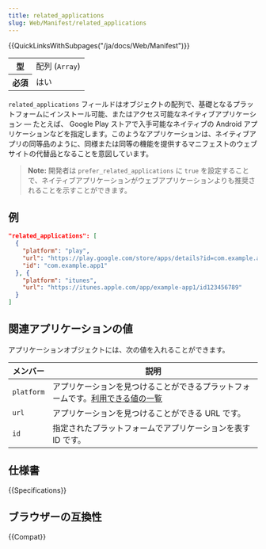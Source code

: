 ```yaml
---
title: related_applications
slug: Web/Manifest/related_applications
---
```

{{QuickLinksWithSubpages("/ja/docs/Web/Manifest")}}

<table class="properties">
  <tbody>
    <tr>
      <th scope="row">型</th>
      <td>配列 (<code>Array</code>)</td>
    </tr>
    <tr>
      <th scope="row">必須</th>
      <td>はい</td>
    </tr>
  </tbody>
</table>

`related_applications` フィールドはオブジェクトの配列で、基礎となるプラットフォームにインストール可能、またはアクセス可能なネイティブアプリケーション — たとえば、 Google Play ストアで入手可能なネイティブの Android アプリケーションなどを指定します。このようなアプリケーションは、ネイティブアプリの同等品のように、同様または同等の機能を提供するマニフェストのウェブサイトの代替品となることを意図しています。

> **Note:** 開発者は `prefer_related_applications` に `true` を設定することで、ネイティブアプリケーションがウェブアプリケーションよりも推奨されることを示すことができます。

## 例

```json
"related_applications": [
  {
    "platform": "play",
    "url": "https://play.google.com/store/apps/details?id=com.example.app1",
    "id": "com.example.app1"
  }, {
    "platform": "itunes",
    "url": "https://itunes.apple.com/app/example-app1/id123456789"
  }
]
```

## 関連アプリケーションの値

アプリケーションオブジェクトには、次の値を入れることができます。

| メンバー     | 説明                                                                                                                    |
| ---------- | ------------------------------------------------------------------------------------------------------------------------------ |
| `platform` | アプリケーションを見つけることができるプラットフォームです。[利用できる値の一覧](https://github.com/w3c/manifest/wiki/Platforms) |
| `url`      | アプリケーションを見つけることができる URL です。                                                                                 |
| `id`       | 指定されたプラットフォームでアプリケーションを表す ID です。                                                            |

## 仕様書

{{Specifications}}

## ブラウザーの互換性

{{Compat}}
